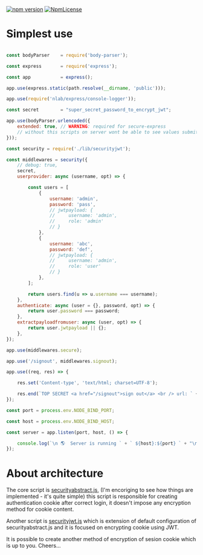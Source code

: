 [![npm version](https://badge.fury.io/js/secure-express.svg)](https://badge.fury.io/js/secure-express)
[![NpmLicense](https://img.shields.io/npm/l/secure-express.svg)](https://github.com/stopsopa/secure-express/blob/master/LICENSE)

# Simplest use

```javascript

const bodyParser    = require('body-parser');

const express       = require('express');

const app           = express();

app.use(express.static(path.resolve(__dirname, 'public')));

app.use(require('nlab/express/console-logger'));

const secret        = "super_secret_password_to_encrypt_jwt";

app.use(bodyParser.urlencoded({
    extended: true, // WARNING: required for secure-express
    // without this scripts on server wont be able to see values submitted from form
}));

const security = require('./lib/securityjwt');

const middlewares = security({
    // debug: true,
    secret,
    userprovider: async (username, opt) => {

        const users = [
            {
                username: 'admin',
                password: 'pass',
                // jwtpayload: {
                //     username: 'admin',
                //     role: 'admin'
                // }
            },
            {
                username: 'abc',
                password: 'def',
                // jwtpayload: {
                //     username: 'admin',
                //     role: 'user'
                // }
            },
        ];

        return users.find(u => u.username === username);
    },
    authenticate: async (user = {}, password, opt) => {
        return user.password === password;
    },
    extractpayloadfromuser: async (user, opt) => {
        return user.jwtpayload || {};
    },
});

app.use(middlewares.secure);

app.use('/signout', middlewares.signout);

app.use((req, res) => {

    res.set('Content-type', 'text/html; charset=UTF-8');

    res.end(`TOP SECRET <a href="/signout">sign out</a> <br /> url: ` + req.url)
});

const port = process.env.NODE_BIND_PORT;

const host = process.env.NODE_BIND_HOST;

const server = app.listen(port, host, () => {

    console.log(`\n 🌎  Server is running ` + ` ${host}:${port} ` + "\n")
});

```

# About architecture

The core script is [securityabstract.js](lib/securityabstract.js), (I'm encoriging to see how things are implemented - it's quite simple) this script is responsible for creating authentication cookie after correct login, it doesn't impose any encryption method for cookie content.

Another script is [securityjwt.js](lib/securityjwt.js) which is extension of default configuration of securityabstract.js and it is focused on encrypting cookie using JWT.

It is possible to create another method of encryption of sesion cookie which is up to you. Cheers...

